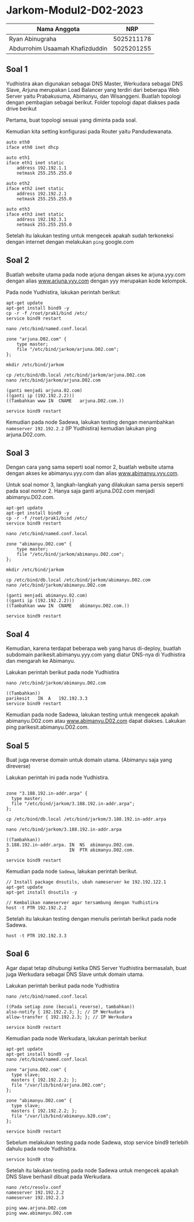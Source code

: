 # Jarkom-Modul2-D02-2023

Nama Anggota | NRP
------------------- | --------------		
Ryan Abinugraha | 5025211178
Abdurrohim Usaamah Khafizduddin | 5025201255

## Soal 1

Yudhistira akan digunakan sebagai DNS Master, Werkudara sebagai DNS Slave, Arjuna merupakan Load Balancer yang terdiri dari beberapa Web Server yaitu Prabakusuma, Abimanyu, dan Wisanggeni. Buatlah topologi dengan pembagian sebagai berikut. Folder topologi dapat diakses pada drive berikut

Pertama, buat topologi sesuai yang diminta pada soal.

Kemudian kita setting konfigurasi pada Router yaitu Pandudewanata.

```
auto eth0
iface eth0 inet dhcp

auto eth1
iface eth1 inet static
	address 192.192.1.1
	netmask 255.255.255.0

auto eth2
iface eth2 inet static
	address 192.192.2.1
	netmask 255.255.255.0

auto eth3
iface eth3 inet static
	address 192.192.3.1
	netmask 255.255.255.0
```
Setelah itu lakukan testing untuk mengecek apakah sudah terkoneksi dengan internet dengan melakukan `ping` google.com

## Soal 2
Buatlah website utama pada node arjuna dengan akses ke arjuna.yyy.com dengan alias www.arjuna.yyy.com dengan yyy merupakan kode kelompok.

Pada node Yudhistira, lakukan perintah berikut:
```
apt-get update
apt-get install bind9 -y
cp -r -f /root/prak1/bind /etc/
service bind9 restart

nano /etc/bind/named.conf.local

zone "arjuna.D02.com" {
    type master;
    file "/etc/bind/jarkom/arjuna.D02.com";
};

mkdir /etc/bind/jarkom

cp /etc/bind/db.local /etc/bind/jarkom/arjuna.D02.com
nano /etc/bind/jarkom/arjuna.D02.com  

(ganti menjadi arjuna.02.com)
((ganti ip (192.192.2.2)))
((Tambahkan www	IN	CNAME	arjuna.D02.com.))

service bind9 restart
```

Kemudian pada node Sadewa, lakukan testing dengan menambahkan `nameserver 192.192.2.2` (IP Yudhistira) kemudian lakukan ping arjuna.D02.com.

## Soal 3
Dengan cara yang sama seperti soal nomor 2, buatlah website utama dengan akses ke abimanyu.yyy.com dan alias www.abimanyu.yyy.com.

Untuk soal nomor 3, langkah-langkah yang dilakukan sama persis seperti pada soal nomor 2. Hanya saja ganti arjuna.D02.com menjadi abimanyu.D02.com.

```
apt-get update
apt-get install bind9 -y
cp -r -f /root/prak1/bind /etc/
service bind9 restart

nano /etc/bind/named.conf.local

zone "abimanyu.D02.com" {
    type master;
    file "/etc/bind/jarkom/abimanyu.D02.com";
};

mkdir /etc/bind/jarkom

cp /etc/bind/db.local /etc/bind/jarkom/abimanyu.D02.com
nano /etc/bind/jarkom/abimanyu.D02.com  

(ganti menjadi abimanyu.02.com)
((ganti ip (192.192.2.2)))
((Tambahkan www	IN	CNAME	abimanyu.D02.com.))

service bind9 restart
```

## Soal 4
Kemudian, karena terdapat beberapa web yang harus di-deploy, buatlah subdomain parikesit.abimanyu.yyy.com yang diatur DNS-nya di Yudhistira dan mengarah ke Abimanyu. 

Lakukan perintah berikut pada node Yudhistira

```
nano /etc/bind/jarkom/abimanyu.D02.com

((Tambahkan))
parikesit	IN	A	192.192.3.3
service bind9 restart
```
Kemudian pada node Sadewa, lakukan testing untuk mengecek apakah abimanyu.D02.com atau www.abimanyu.D02.com dapat diakses. Lakukan ping parikesit.abimanyu.D02.com.

## Soal 5 
Buat juga reverse domain untuk domain utama. (Abimanyu saja yang direverse)

Lakukan perintah ini pada node Yudhistira.
```nano /etc/bind/named.conf.local

zone "3.188.192.in-addr.arpa" {
  type master;
  file "/etc/bind/jarkom/3.188.192.in-addr.arpa";
};

cp /etc/bind/db.local /etc/bind/jarkom/3.188.192.in-addr.arpa

nano /etc/bind/jarkom/3.188.192.in-addr.arpa

((Tambahkan))
3.188.192.in-addr.arpa.	IN	NS	abimanyu.D02.com.
3			            IN	PTR	abimanyu.D02.com.

service bind9 restart
```
Kemudian pada node `Sadewa`, lakukan perintah berikut.
```
// Install package dnsutils, ubah nameserver ke 192.192.122.1
apt-get update
apt-get install dnsutils -y

// Kembalikan nameserver agar tersambung dengan Yudhistira
host -t PTR 192.192.2.2
```
Setelah itu lakukan testing dengan menulis perintah berikut pada node Sadewa.
```
host -t PTR 192.192.3.3
```

## Soal 6
Agar dapat tetap dihubungi ketika DNS Server Yudhistira bermasalah, buat juga Werkudara sebagai DNS Slave untuk domain utama.

Lakukan perintah berikut pada node Yudhistira
```
nano /etc/bind/named.conf.local

((Pada setiap zone (kecuali reverse), tambahkan))
also-notify { 192.192.2.3; }; // IP Werkudara
allow-transfer { 192.192.2.3; }; // IP Werkudara

service bind9 restart
```
Kemudian pada node Werkudara, lakukan perintah berikut
```
apt-get update
apt-get install bind9 -y
nano /etc/bind/named.conf.local

zone "arjuna.D02.com" {
  type slave;
  masters { 192.192.2.2; };
  file "/var/lib/bind/arjuna.D02.com";
};

zone "abimanyu.D02.com" {
  type slave;
  masters { 192.192.2.2; }; 
  file "/var/lib/bind/abimanyu.b20.com";
};

service bind9 restart
```

Sebelum melakukan testing pada node Sadewa, stop service bind9 terlebih dahulu pada node Yudhistira.
``` 
service bind9 stop
```

Setelah itu lakukan testing pada node Sadewa untuk mengecek apakah DNS Slave berhasil dibuat pada Werkudara.

```
nano /etc/resolv.conf
nameserver 192.192.2.2
nameserver 192.192.2.3

ping www.arjuna.D02.com
ping www.abimanyu.D02.com
```



